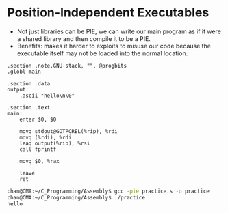 # Position-Independent Executables 

- Not just libraries can be PIE, we can write our main program as if it were a shared library and then compile it to be a PIE. 
- Benefits: makes it harder to exploits to misuse our code because the executable itself may not be loaded into the normal location.

```assembly
.section .note.GNU-stack, "", @progbits
.globl main 

.section .data 
output:
    .ascii "hello\n\0"

.section .text 
main:
	enter $0, $0 

	movq stdout@GOTPCREL(%rip), %rdi 
	movq (%rdi), %rdi 
	leaq output(%rip), %rsi 
	call fprintf 

	movq $0, %rax 

	leave 
	ret 

```

```sh
chan@CMA:~/C_Programming/Assembly$ gcc -pie practice.s -o practice
chan@CMA:~/C_Programming/Assembly$ ./practice
hello
```

